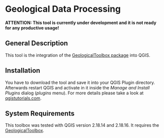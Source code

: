 # Geological Data Processing

**ATTENTION: This tool is currently under development and it is not ready for any productive usage!**

## General Description

This tool is the integration of the [GeologicalToolbox package](https://github.com/stdonn/GeologicalToolbox) into QGIS.

## Installation

You have to download the tool and save it into your QGIS Plugin directory. Afterwards restart QGIS and activate in it inside the *Manage and Install Plugins* dialog (*plugins* menu). For more details please take a look at [qgistutorials.com](http://www.qgistutorials.com/en/docs/using_plugins.html).

## System Requirements

This toolbox was tested with QGIS version 2.18.14 and 2.18.16. It requires the [GeologicalToolbox](https://github.com/stdonn/GeologicalToolbox).